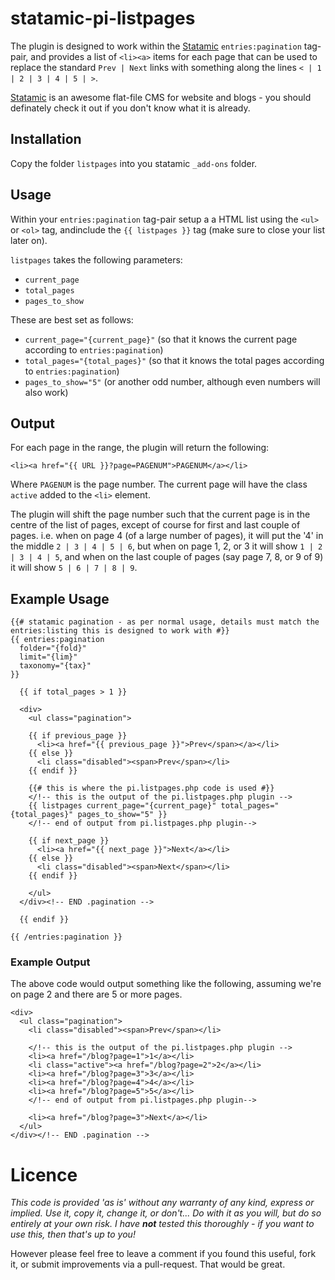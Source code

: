 # statamic-pi-listpages

The plugin is designed to work within the [Statamic](http://www.statamic.com) `entries:pagination` tag-pair, and provides a list of `<li><a>` items for each page that can be used to replace the standard `Prev | Next` links with something along the lines `< | 1 | 2 | 3 | 4 | 5 | >`.

[Statamic](http://statamic.com) is an awesome flat-file CMS for website and blogs - you should definately check it out if you don't know what it is already.

## Installation

Copy the folder `listpages` into you statamic `_add-ons` folder.

## Usage

Within your `entries:pagination` tag-pair setup a a HTML list using the `<ul>` or `<ol>` tag, andinclude the `{{ listpages }}` tag (make sure to close your list later on).

`listpages` takes the following parameters:
- `current_page`
- `total_pages`
- `pages_to_show`

These are best set as follows:
- `current_page="{current_page}"` (so that it knows the current page according to `entries:pagination`)
- `total_pages="{total_pages}"` (so that it knows the total pages according to `entries:pagination`)
- `pages_to_show="5"` (or another odd number, although even numbers will also work)

## Output

For each page in the range, the plugin will return the following:

    <li><a href="{{ URL }}?page=PAGENUM">PAGENUM</a></li>

Where `PAGENUM` is the page number. The current page will have the class `active` added to the `<li>` element.

The plugin will shift the page number such that the current page is in the centre of the list of pages, except of course for first and last couple of pages. i.e. when on page 4 (of a large number of pages), it will put the '4' in the middle `2 | 3 | 4 | 5 | 6`, but when on page 1, 2, or 3 it will show `1 | 2 | 3 | 4 | 5`, and when on the last couple of pages (say page 7, 8, or 9 of 9) it will show `5 | 6 | 7 | 8 | 9`.

## Example Usage

    {{# statamic pagination - as per normal usage, details must match the entries:listing this is designed to work with #}}
    {{ entries:pagination
      folder="{fold}"
      limit="{lim}"
      taxonomy="{tax}"
    }}
    
      {{ if total_pages > 1 }}
    
      <div>
        <ul class="pagination">
        
        {{ if previous_page }}
          <li><a href="{{ previous_page }}">Prev</span></a></li>
        {{ else }}
          <li class="disabled"><span>Prev</span></li>
        {{ endif }}
    
        {{# this is where the pi.listpages.php code is used #}}
        </!-- this is the output of the pi.listpages.php plugin --> 
        {{ listpages current_page="{current_page}" total_pages="{total_pages}" pages_to_show="5" }}
        </!-- end of output from pi.listpages.php plugin-->
      
        {{ if next_page }}
          <li><a href="{{ next_page }}">Next</a></li>
        {{ else }}
          <li class="disabled"><span>Next</span></li>
        {{ endif }}
        
        </ul>
      </div><!-- END .pagination -->
    
      {{ endif }}
    
    {{ /entries:pagination }}

### Example Output

The above code would output something like the following, assuming we're on page 2 and there are 5 or more pages.

    <div>
      <ul class="pagination">
        <li class="disabled"><span>Prev</span></li>
        
        </!-- this is the output of the pi.listpages.php plugin --> 
        <li><a href="/blog?page=1">1</a></li>
        <li class="active"><a href="/blog?page=2">2</a></li>
        <li><a href="/blog?page=3">3</a></li>
        <li><a href="/blog?page=4">4</a></li>
        <li><a href="/blog?page=5">5</a></li>
        </!-- end of output from pi.listpages.php plugin-->
        
        <li><a href="/blog?page=3">Next</a></li>
      </ul>
    </div></!-- END .pagination -->
    
# Licence

_This code is provided 'as is' without any warranty of any kind, express or implied. Use it, copy it, change it, or don't... Do with it as you will, but do so entirely at your own risk. I have **not** tested this thoroughly - if you want to use this, then that's up to you!_

However please feel free to leave a comment if you found this useful, fork it, or submit improvements via a pull-request. That would be great.
